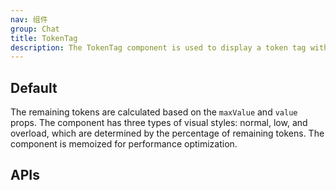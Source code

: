 ```yaml
---
nav: 组件
group: Chat
title: TokenTag
description: The TokenTag component is used to display a token tag with a FluentEmoji icon and a text indicating the remaining tokens.
---
```


## Default

The remaining tokens are calculated based on the `maxValue` and `value` props. The component has three types of visual styles: normal, low, and overload, which are determined by the percentage of remaining tokens. The component is memoized for performance optimization.

<code src="./demos/index.tsx" nopadding></code>

## APIs

<API></API>
